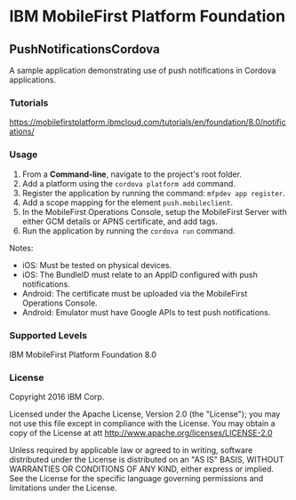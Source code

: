 IBM MobileFirst Platform Foundation
===
## PushNotificationsCordova
A sample application demonstrating use of push notifications in Cordova applications.

### Tutorials
https://mobilefirstplatform.ibmcloud.com/tutorials/en/foundation/8.0/notifications/

### Usage

1. From a **Command-line**, navigate to the project's root folder.
2. Add a platform using the `cordova platform add` command.
3. Register the application by running the command: `mfpdev app register`.
4. Add a scope mapping for the element `push.mobileclient`.
5. In the MobileFirst Operations Console, setup the MobileFirst Server with either GCM details or APNS certificate, and add tags.
6. Run the application by running the `cordova run` command.

Notes:

* iOS: Must be tested on physical devices.
* iOS: The BundleID must relate to an AppID configured with push notifications.
* Android: The certificate must be uploaded via the MobileFirst Operations Console.
* Android: Emulator must have Google APIs to test push notifications.

### Supported Levels
IBM MobileFirst Platform Foundation 8.0

### License
Copyright 2016 IBM Corp.

Licensed under the Apache License, Version 2.0 (the "License");
you may not use this file except in compliance with the License.
You may obtain a copy of the License at
att
http://www.apache.org/licenses/LICENSE-2.0

Unless required by applicable law or agreed to in writing, software
distributed under the License is distributed on an "AS IS" BASIS,
WITHOUT WARRANTIES OR CONDITIONS OF ANY KIND, either express or implied.
See the License for the specific language governing permissions and
limitations under the License.
